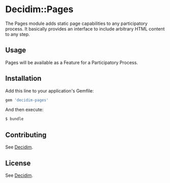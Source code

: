 # Decidim::Pages

The Pages module adds static page capabilities to any participatory process. It basically provides an interface to include arbitrary HTML content to any step.

## Usage
Pages will be available as a Feature for a Participatory Process.

## Installation
Add this line to your application's Gemfile:

```ruby
gem 'decidim-pages'
```

And then execute:
```bash
$ bundle
```

## Contributing
See [Decidim](https://github.com/decidim/decidim).

## License
See [Decidim](https://github.com/decidim/decidim).
